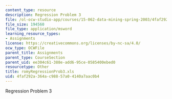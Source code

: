 ```yaml
---
content_type: resource
description: Regression Problem 3
file: /ol-ocw-studio-app/courses/15-062-data-mining-spring-2003/4faf292a364ac98857a04140a7aac0b4_romyRegressionProb3.xls
file_size: 194560
file_type: application/msword
learning_resource_types:
- Assignments
license: https://creativecommons.org/licenses/by-nc-sa/4.0/
ocw_type: OCWFile
parent_title: Assignments
parent_type: CourseSection
parent_uid: ee304c61-388e-add6-95ce-0585400ebed0
resourcetype: Other
title: romyRegressionProb3.xls
uid: 4faf292a-364a-c988-57a0-4140a7aac0b4
---
```

Regression Problem 3